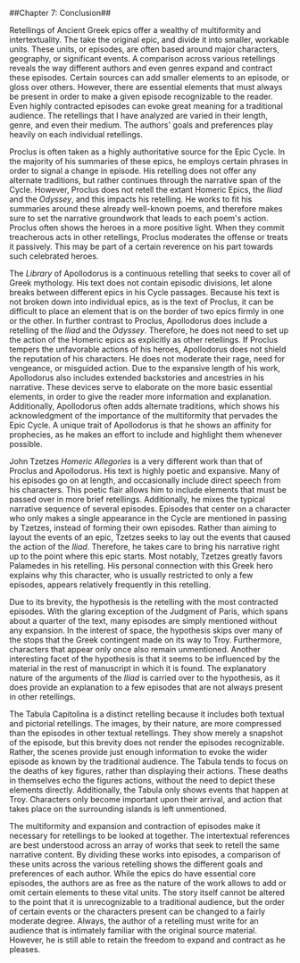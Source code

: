 ##Chapter 7: Conclusion##

Retellings of Ancient Greek epics offer a wealthy of multiformity and intertextuality. The take the original epic, and divide it into smaller, workable units. These units, or episodes, are often based around major characters, geography, or significant events. A comparison across various retellings reveals the way different authors and even genres expand and contract these episodes. Certain sources can add smaller elements to an episode, or gloss over others. However, there are essential elements that must always be present in order to make a given episode recognizable to the reader. Even highly contracted episodes can evoke great meaning for a traditional audience. The retellings that I have analyzed are varied in their length, genre, and even their medium. The authors' goals and preferences play heavily on each individual retellings. 

Proclus is often taken as a highly authoritative source for the Epic Cycle. In the majority of his summaries of these epics, he employs certain phrases in order to signal a change in episode. His retelling does not offer any alternate traditions, but rather continues through the narrative span of the Cycle. However, Proclus does not retell the extant Homeric Epics, the *Iliad* and the *Odyssey*, and this impacts his retelling. He works to fit his summaries around these already well-known poems, and therefore makes sure to set the narrative groundwork that leads to each poem's action. Proclus often shows the heroes in a more positive light. When they commit treacherous acts in other retellings, Proclus moderates the offense or treats it passively. This may be part of a certain reverence on his part towards such celebrated heroes. 

The *Library* of Apollodorus is a continuous retelling that seeks to cover all of Greek mythology. His text does not contain episodic divisions, let alone breaks between different epics in his Cycle passages. Because his text is not broken down into individual epics, as is the text of Proclus, it can be difficult to place an element that is on the border of two epics firmly in one or the other. In further contrast to Proclus, Apollodorus does include a retelling of the *Iliad* and the *Odyssey*. Therefore, he does not need to set up the action of the Homeric epics as explicitly as other retellings. If Proclus tempers the unfavorable actions of his heroes, Apollodorus does not shield the reputation of his characters. He does not moderate their rage, need for vengeance, or misguided action. Due to the expansive length of his work, Apollodorus also includes extended backstories and ancestries in his narrative. These devices serve to elaborate on the more basic essential elements, in order to give the reader more information and explanation. Additionally, Apollodorus often adds alternate traditions, which shows his acknowledgment of the importance of the multiformity that pervades the Epic Cycle. A unique trait of Apollodorus is that he shows an affinity for prophecies, as he makes an effort to include and highlight them whenever possible. 

John Tzetzes *Homeric Allegories* is a very different work than that of Proclus and Apollodorus. His text is highly poetic and expansive. Many of his episodes go on at length, and occasionally include direct speech from his characters. This poetic flair allows him to include elements that must be passed over in more brief retellings. Additionally, he mixes the typical narrative sequence of several episodes. Episodes that center on a character who only makes a single appearance in the Cycle are mentioned in passing by Tzetzes, instead of forming their own episodes. Rather than aiming to layout the events of an epic, Tzetzes seeks to lay out the events that caused the action of the *Iliad*. Therefore, he takes care to bring his narrative right up to the point where this epic starts. Most notably, Tzetzes greatly favors Palamedes in his retelling. His personal connection with this Greek hero explains why this character, who is usually restricted to only a few episodes, appears relatively frequently in this retelling. 

Due to its brevity, the hypothesis is the retelling with the most contracted episodes. With the glaring exception of the Judgment of Paris, which spans about a quarter of the text, many episodes are simply mentioned without any expansion. In the interest of space, the hypothesis skips over many of the stops that the Greek contingent made on its way to Troy. Furthermore, characters that appear only once also remain unmentioned. Another interesting facet of the hypothesis is that it seems to be influenced by the material in the rest of manuscript in which it is found. The explanatory nature of the arguments of the *Iliad* is carried over to the hypothesis, as it does provide an explanation to a few episodes that are not always present in other retellings. 

The Tabula Capitolina is a distinct retelling because it includes both textual and pictorial retellings. The images, by their nature, are more compressed than the episodes in other textual retellings. They show merely a snapshot of the episode, but this brevity does not render the episodes recognizable. Rather, the scenes provide just enough information to evoke the wider episode as known by the traditional audience. The Tabula tends to focus on the deaths of key figures, rather than displaying their actions. These deaths in themselves echo the figures actions, without the need to depict these elements directly. Additionally, the Tabula only shows events that happen at Troy. Characters only become important upon their arrival, and action that takes place on the surrounding islands is left unmentioned.

The multiformity and expansion and contraction of episodes make it necessary for retellings to be looked at together. The intertextual references are best understood across an array of works that seek to retell the same narrative content. By dividing these works into episodes, a comparison of these units across the various retelling shows the different goals and preferences of each author. While the epics do have essential core episodes, the authors are as free as the nature of the work allows to add or omit certain elements to these vital units. The story itself cannot be altered to the point that it is unrecognizable to a traditional audience, but the order of certain events or the characters present can be changed to a fairly moderate degree. Always, the author of a retelling must write for an audience that is intimately familiar with the original source material. However, he is still able to retain the freedom to expand and contract as he pleases. 